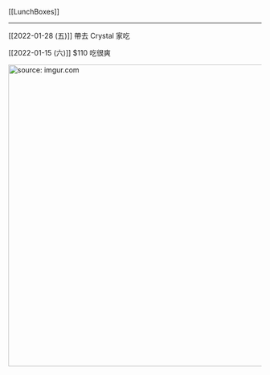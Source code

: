 [[LunchBoxes]]

---

[[2022-01-28 (五)]] 帶去 Crystal 家吃

[[2022-01-15 (六)]] $110 吃很爽

<a href="https://imgur.com/VuilR3g"><img src="https://i.imgur.com/VuilR3g.jpg" title="source: imgur.com" width="600px" /></a>
